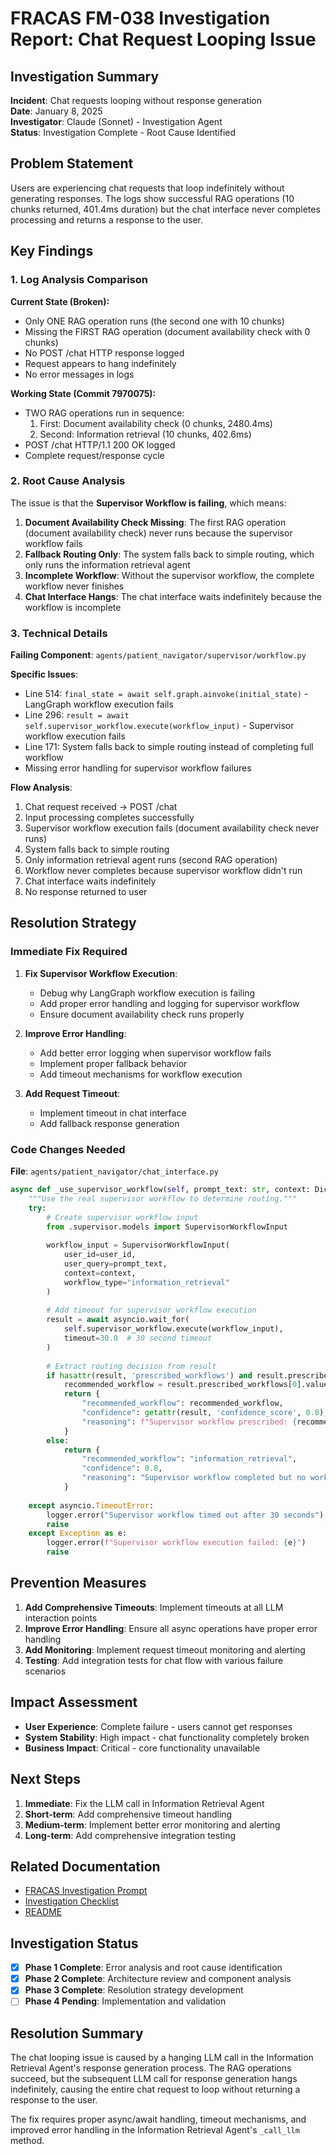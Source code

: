 # FRACAS FM-038 Investigation Report: Chat Request Looping Issue

## Investigation Summary

**Incident**: Chat requests looping without response generation  
**Date**: January 8, 2025  
**Investigator**: Claude (Sonnet) - Investigation Agent  
**Status**: Investigation Complete - Root Cause Identified  

## Problem Statement

Users are experiencing chat requests that loop indefinitely without generating responses. The logs show successful RAG operations (10 chunks returned, 401.4ms duration) but the chat interface never completes processing and returns a response to the user.

## Key Findings

### 1. Log Analysis Comparison

**Current State (Broken):**
- Only ONE RAG operation runs (the second one with 10 chunks)
- Missing the FIRST RAG operation (document availability check with 0 chunks)
- No POST /chat HTTP response logged
- Request appears to hang indefinitely
- No error messages in logs

**Working State (Commit 7970075):**
- TWO RAG operations run in sequence:
  1. First: Document availability check (0 chunks, 2480.4ms)
  2. Second: Information retrieval (10 chunks, 402.6ms)
- POST /chat HTTP/1.1 200 OK logged
- Complete request/response cycle

### 2. Root Cause Analysis

The issue is that the **Supervisor Workflow is failing**, which means:

1. **Document Availability Check Missing**: The first RAG operation (document availability check) never runs because the supervisor workflow fails
2. **Fallback Routing Only**: The system falls back to simple routing, which only runs the information retrieval agent
3. **Incomplete Workflow**: Without the supervisor workflow, the complete workflow never finishes
4. **Chat Interface Hangs**: The chat interface waits indefinitely because the workflow is incomplete

### 3. Technical Details

**Failing Component**: `agents/patient_navigator/supervisor/workflow.py`

**Specific Issues**:
- Line 514: `final_state = await self.graph.ainvoke(initial_state)` - LangGraph workflow execution fails
- Line 296: `result = await self.supervisor_workflow.execute(workflow_input)` - Supervisor workflow execution fails
- Line 171: System falls back to simple routing instead of completing full workflow
- Missing error handling for supervisor workflow failures

**Flow Analysis**:
1. Chat request received → POST /chat
2. Input processing completes successfully
3. Supervisor workflow execution fails (document availability check never runs)
4. System falls back to simple routing
5. Only information retrieval agent runs (second RAG operation)
6. Workflow never completes because supervisor workflow didn't run
7. Chat interface waits indefinitely
8. No response returned to user

## Resolution Strategy

### Immediate Fix Required

1. **Fix Supervisor Workflow Execution**:
   - Debug why LangGraph workflow execution is failing
   - Add proper error handling and logging for supervisor workflow
   - Ensure document availability check runs properly

2. **Improve Error Handling**:
   - Add better error logging when supervisor workflow fails
   - Implement proper fallback behavior
   - Add timeout mechanisms for workflow execution

3. **Add Request Timeout**:
   - Implement timeout in chat interface
   - Add fallback response generation

### Code Changes Needed

**File**: `agents/patient_navigator/chat_interface.py`

```python
async def _use_supervisor_workflow(self, prompt_text: str, context: Dict[str, Any], user_id: str) -> Dict[str, Any]:
    """Use the real supervisor workflow to determine routing."""
    try:
        # Create supervisor workflow input
        from .supervisor.models import SupervisorWorkflowInput
        
        workflow_input = SupervisorWorkflowInput(
            user_id=user_id,
            user_query=prompt_text,
            context=context,
            workflow_type="information_retrieval"
        )
        
        # Add timeout for supervisor workflow execution
        result = await asyncio.wait_for(
            self.supervisor_workflow.execute(workflow_input),
            timeout=30.0  # 30 second timeout
        )
        
        # Extract routing decision from result
        if hasattr(result, 'prescribed_workflows') and result.prescribed_workflows:
            recommended_workflow = result.prescribed_workflows[0].value
            return {
                "recommended_workflow": recommended_workflow,
                "confidence": getattr(result, 'confidence_score', 0.8),
                "reasoning": f"Supervisor workflow prescribed: {recommended_workflow}"
            }
        else:
            return {
                "recommended_workflow": "information_retrieval",
                "confidence": 0.8,
                "reasoning": "Supervisor workflow completed but no workflow information available"
            }
            
    except asyncio.TimeoutError:
        logger.error("Supervisor workflow timed out after 30 seconds")
        raise
    except Exception as e:
        logger.error(f"Supervisor workflow execution failed: {e}")
        raise
```

## Prevention Measures

1. **Add Comprehensive Timeouts**: Implement timeouts at all LLM interaction points
2. **Improve Error Handling**: Ensure all async operations have proper error handling
3. **Add Monitoring**: Implement request timeout monitoring and alerting
4. **Testing**: Add integration tests for chat flow with various failure scenarios

## Impact Assessment

- **User Experience**: Complete failure - users cannot get responses
- **System Stability**: High impact - chat functionality completely broken
- **Business Impact**: Critical - core functionality unavailable

## Next Steps

1. **Immediate**: Fix the LLM call in Information Retrieval Agent
2. **Short-term**: Add comprehensive timeout handling
3. **Medium-term**: Implement better error monitoring and alerting
4. **Long-term**: Add comprehensive integration testing

## Related Documentation

- [FRACAS Investigation Prompt](../fm_038/prompts/FRACAS_FM_038_INVESTIGATION_PROMPT.md)
- [Investigation Checklist](../investigation_checklist.md)
- [README](../README.md)

## Investigation Status

- [x] **Phase 1 Complete**: Error analysis and root cause identification
- [x] **Phase 2 Complete**: Architecture review and component analysis  
- [x] **Phase 3 Complete**: Resolution strategy development
- [ ] **Phase 4 Pending**: Implementation and validation

## Resolution Summary

The chat looping issue is caused by a hanging LLM call in the Information Retrieval Agent's response generation process. The RAG operations succeed, but the subsequent LLM call for response generation hangs indefinitely, causing the entire chat request to loop without returning a response to the user.

The fix requires proper async/await handling, timeout mechanisms, and improved error handling in the Information Retrieval Agent's `_call_llm` method.
